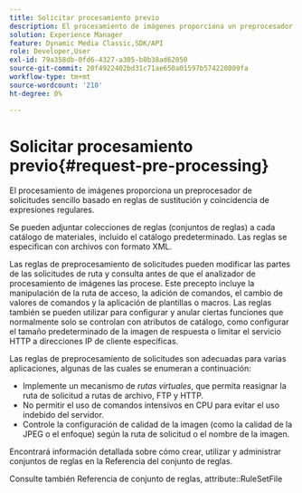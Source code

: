 ```yaml
---
title: Solicitar procesamiento previo
description: El procesamiento de imágenes proporciona un preprocesador de solicitudes sencillo basado en reglas de sustitución y coincidencia de expresiones regulares.
solution: Experience Manager
feature: Dynamic Media Classic,SDK/API
role: Developer,User
exl-id: 79a358db-0fd6-4327-a305-b0b38ad62050
source-git-commit: 20f4922402bd31c71ae650a01597b574220809fa
workflow-type: tm+mt
source-wordcount: '210'
ht-degree: 0%

---
```


# Solicitar procesamiento previo{#request-pre-processing}

El procesamiento de imágenes proporciona un preprocesador de solicitudes sencillo basado en reglas de sustitución y coincidencia de expresiones regulares.

Se pueden adjuntar colecciones de reglas (conjuntos de reglas) a cada catálogo de materiales, incluido el catálogo predeterminado. Las reglas se especifican con archivos con formato XML.

Las reglas de preprocesamiento de solicitudes pueden modificar las partes de las solicitudes de ruta y consulta antes de que el analizador de procesamiento de imágenes las procese. Este precepto incluye la manipulación de la ruta de acceso, la adición de comandos, el cambio de valores de comandos y la aplicación de plantillas o macros. Las reglas también se pueden utilizar para configurar y anular ciertas funciones que normalmente solo se controlan con atributos de catálogo, como configurar el tamaño predeterminado de la imagen de respuesta o limitar el servicio HTTP a direcciones IP de cliente específicas.

Las reglas de preprocesamiento de solicitudes son adecuadas para varias aplicaciones, algunas de las cuales se enumeran a continuación:

* Implemente un mecanismo de *rutas virtuales*, que permita reasignar la ruta de solicitud a rutas de archivo, FTP y HTTP.
* No permitir el uso de comandos intensivos en CPU para evitar el uso indebido del servidor.
* Controle la configuración de calidad de la imagen (como la calidad de la JPEG o el enfoque) según la ruta de solicitud o el nombre de la imagen.

Encontrará información detallada sobre cómo crear, utilizar y administrar conjuntos de reglas en la Referencia del conjunto de reglas.

Consulte también Referencia de conjunto de reglas, attribute::RuleSetFile
